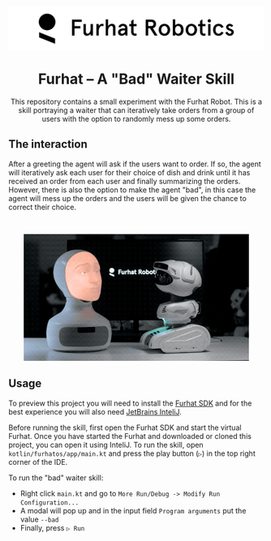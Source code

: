 
<h1 align="center"> 
<a href="https://furhatrobotics.com">
<img src="assets/logo.svg" alt="Furhat logo">
</a>
<br>
<br>
Furhat – A "Bad" Waiter Skill
</h1>
<p align="center">
This repository contains a small experiment with the Furhat Robot. This is a skill portraying a waiter that can iteratively take orders from a group of users with the option to randomly mess up some orders.
</p>

## The interaction
After a greeting the agent will ask if the users want to order. If so, the agent will iteratively ask each user for their choice of dish and drink until it has received an order from each user and finally summarizing the orders. However, there is also the option to make the agent "bad", in this case the agent will mess up the orders and the users will be given the chance to correct their choice.

<br>
<p align="center">
<img src="assets/furhat.gif" alt="Furhat interacting with other robot" height="250">
</p>

## Usage
To preview this project you will need to install the [Furhat SDK](https://docs.furhat.io/getting_started/) and for the best experience you will also need [JetBrains InteliJ](https://www.jetbrains.com/idea/).

Before running the skill, first open the Furhat SDK and start the virtual Furhat. Once you have started the Furhat and downloaded or cloned this project, you can open it using InteliJ. To run the skill, open `kotlin/furhatos/app/main.kt` and press the play button (`▷`) in the top right corner of the IDE.

To run the "bad" waiter skill:

- Right click `main.kt` and go to `More Run/Debug -> Modify Run Configuration...`
- A modal will pop up and in the input field `Program arguments` put the value `--bad`
- Finally, press `▷ Run`